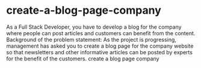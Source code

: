 # create-a-blog-page-company
As a Full Stack Developer, you have to develop a blog for the company where people can post articles and customers can benefit from the content.  Background of the problem statement:  As the project is progressing, management has asked you to create a blog page for the company website so that newsletters and other informative articles can be posted by experts for the benefit of the customers. create a blog page company
